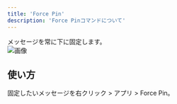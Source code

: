 ```yaml
---
title: 'Force Pin'
description: 'Force Pinコマンドについて'
---
```


メッセージを常に下に固定します。<br/>
![画像](https://media.discordapp.net/attachments/1125362848281935993/1125404391130812416/image.png)

## 使い方

固定したいメッセージを右クリック > アプリ > Force Pin。
